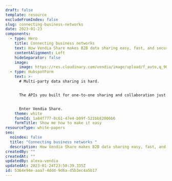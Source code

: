 ```yaml
---
draft: false
template: resource
excludeFromIndex: false
slug: connecting-business-networks
date: 2023-01-23
components:
  - type: Hero
    title: Connecting business networks
    text: How Vendia Share makes B2B data sharing easy, fast, and secure
    contentAlignment: Left
    hideSeparator: false
    image:
      image: https://res.cloudinary.com/vendia/image/upload/f_auto,q_90/v1671502760/Website/Iso/Gear_rzi4jt.png
  - type: HubspotForm
    text: >-
      # Multi-party data sharing is hard.


      The APIs you built for one-to-one sharing and collaboration just don't work when you need to create a singular, secure, view across multiple clouds, regions, or parties. 


      Enter Vendia Share.
    theme: white
    formId: 1a84f777-0c61-47e4-b09f-521bb82006b6
    formTitle: Show me how to make it easy
resourceType: white-papers
seo:
  noindex: false
  title: "Connecting business networks "
  description: How Vendia Share makes B2B data sharing easy, fast, and secure
createdBy: ""
createdAt: ""
updatedBy: alexa-vendia
updatedAt: 2023-01-24T23:50:39.335Z
id: 5364e94e-aaa7-4ddd-9d6a-d5b3ec4a5b17
---
```

